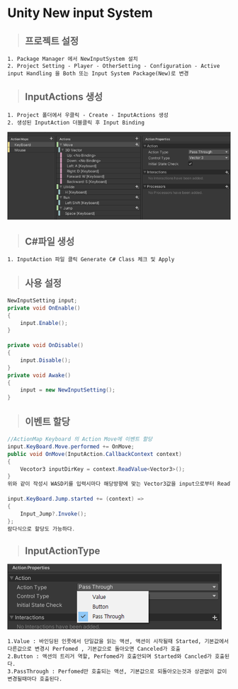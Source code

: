 Unity New input System
======================
>## 프로젝트 설정
    1. Package Manager 에서 NewInputSystem 설치
    2. Project Setting - Player - OtherSetting - Configuration - Active input Handling 을 Both 또는 Input System Package(New)로 변경

>## InputActions 생성
    1. Project 폴더에서 우클릭 - Create - InputActions 생성
    2. 생성된 InputAction 더블클릭 후 Input Binding
![binding](./img/binding.png)
>## C#파일 생성
    1. InputAction 파일 클릭 Generate C# Class 체크 및 Apply

>## 사용 설정
```C#
NewInputSetting input;
private void OnEnable()
{
    input.Enable();
}

private void OnDisable()
{
    input.Disable();
}
private void Awake()
{
    input = new NewInputSetting();
}
```
>## 이벤트 할당
```C#
//ActionMap Keyboard 의 Action Move에 이벤트 할당
input.KeyBoard.Move.performed += OnMove;
public void OnMove(InputAction.CallbackContext context)
{
    Vecotor3 inputDirKey = context.ReadValue<Vector3>();
}
위와 같이 작성시 WASD키를 입력시마다 해당방향에 맞는 Vector3값을 input으로부터 ReadValue를 통해 읽어들인다.

input.KeyBoard.Jump.started += (context) =>
{
    Input_Jump?.Invoke();
};
람다식으로 할당도 가능하다.
```
>## InputActionType
![binding](./img/ActionType.png)

    1.Value : 바인딩된 인풋에서 단일값을 읽는 액션, 액션이 시작될때 Started, 기본값에서 다른값으로 변경시 Perfomed , 기본값으로 돌아오면 Canceled가 호출
    2.Button : 액션의 트리거 역할, Perfomed가 호출안되며 Started와 Cancled가 호출된다.
    3.PassThrough : Perfomed만 호출되는 액션, 기본값으로 되돌아오는것과 상관없이 값이 변경될때마다 호출된다.

